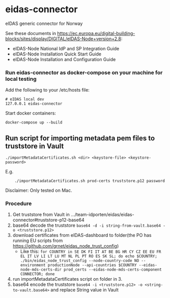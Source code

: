 # eidas-connector
eIDAS generic connector for Norway

See these documents in https://ec.europa.eu/digital-building-blocks/sites/display/DIGITAL/eIDAS-Node+version+2.8:

* eIDAS-Node National IdP and SP Integration Guide
* eIDAS-Node Installation Quick Start Guide
* eIDAS-Node Installation and Configuration Guide

### Run eidas-connector as docker-compose on your machine for local testing

Add the following to your /etc/hosts file:
```
# eIDAS local dev
127.0.0.1 eidas-connector
```

Start docker containers:
```
docker-compose up --build 
```

## Run script for importing metadata pem files to truststore in Vault
    
```
./importMetadataCertificates.sh <dir> <keystore-file> <keystore-password>
```
E.g. 
```
    ./importMetadataCertificates.sh prod-certs truststore.p12 password
```
Disclaimer: Only tested on Mac.
### Procedure
1. Get truststore from Vault in .../team-idporten/eidas/eidas-connector#truststore-p12-base64
2. base64 decode the truststore `base64 -d -i string-from-vault.base64 -o <truststore.p12>`
3. download certificates from eIDAS-dashboard to folder(the PO has running EU scripts from https://github.com/grnet/eidas_node_trust_config)
    * Like this: `for COUNTRY in SE DK FI IT AT BE BG HR CY CZ EE EU FR EL IT LV LI LT LU MT NL PL PT RO ES SK SL; do echo $COUNTRY; ./bin/eidas_node_trust_config --node-country-code NO --environment productionNode --api-countries $COUNTRY --eidas-node-mds-certs-dir prod_certs --eidas-node-mds-certs-component CONNECTOR; done `
4. run importMetadataCertificates script on folder in 3.
5. base64 encode the truststore `base64 -i <truststore.p12> -o <string-to-vault.base64>` and replace String value in Vault
